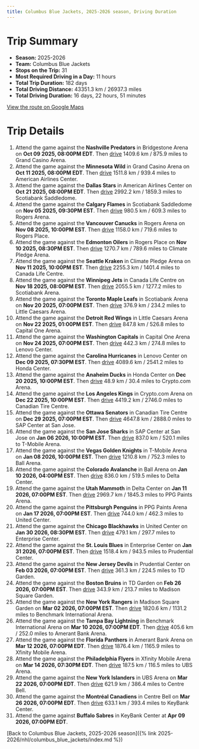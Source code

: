 ```yaml
---
title: Columbus Blue Jackets, 2025-2026 season, Driving Duration
---
```


# Trip Summary
- **Season:** 2025-2026
- **Team:** Columbus Blue Jackets
- **Stops on the Trip:** 31
- **Most Required Driving in a Day:** 11 hours
- **Total Trip Duration:** 182 days
- **Total Driving Distance:** 43351.3 km / 26937.3 miles
- **Total Driving Duration:** 16 days, 22 hours, 51 minutes

[View the route on Google Maps](https://www.google.com/maps/dir/Bridgestone+Arena+Nashville/Grand+Casino+Arena+Minnesota/American+Airlines+Center+Dallas/Scotiabank+Saddledome+Calgary/Rogers+Arena+Vancouver/Rogers+Place+Edmonton/Climate+Pledge+Arena+Seattle/Canada+Life+Centre+Winnipeg/Scotiabank+Arena+Toronto/Little+Caesars+Arena+Detroit/Capital+One+Arena+Washington/Lenovo+Center+Carolina/Honda+Center+Anaheim/Crypto.com+Arena+Los+Angeles/Canadian+Tire+Centre+Ottawa/SAP+Center+at+San+Jose+San+Jose/T-Mobile+Arena+Vegas/Ball+Arena+Colorado/Delta+Center+Utah/PPG+Paints+Arena+Pittsburgh/United+Center+Chicago/Enterprise+Center+St.+Louis/Prudential+Center+New+Jersey/TD+Garden+Boston/Madison+Square+Garden+New+York/Benchmark+International+Arena+Tampa+Bay/Amerant+Bank+Arena+Florida/Xfinity+Mobile+Arena+Philadelphia/UBS+Arena+New+York/Centre+Bell+Montréal/KeyBank+Center+Buffalo)

# Trip Details
1. Attend the game against the **Nashville Predators** in Bridgestone Arena on **Oct 09 2025, 08:00PM EDT**. Then [drive](https://www.google.com/maps/dir/Bridgestone+Arena+Nashville/Grand+Casino+Arena+Minnesota) 1409.6 km / 875.9 miles to Grand Casino Arena.
2. Attend the game against the **Minnesota Wild** in Grand Casino Arena on **Oct 11 2025, 08:00PM EDT**. Then [drive](https://www.google.com/maps/dir/Grand+Casino+Arena+Minnesota/American+Airlines+Center+Dallas) 1511.8 km / 939.4 miles to American Airlines Center.
3. Attend the game against the **Dallas Stars** in American Airlines Center on **Oct 21 2025, 08:00PM EDT**. Then [drive](https://www.google.com/maps/dir/American+Airlines+Center+Dallas/Scotiabank+Saddledome+Calgary) 2992.2 km / 1859.3 miles to Scotiabank Saddledome.
4. Attend the game against the **Calgary Flames** in Scotiabank Saddledome on **Nov 05 2025, 09:30PM EST**. Then [drive](https://www.google.com/maps/dir/Scotiabank+Saddledome+Calgary/Rogers+Arena+Vancouver) 980.5 km / 609.3 miles to Rogers Arena.
5. Attend the game against the **Vancouver Canucks** in Rogers Arena on **Nov 08 2025, 10:00PM EST**. Then [drive](https://www.google.com/maps/dir/Rogers+Arena+Vancouver/Rogers+Place+Edmonton) 1158.0 km / 719.6 miles to Rogers Place.
6. Attend the game against the **Edmonton Oilers** in Rogers Place on **Nov 10 2025, 08:30PM EST**. Then [drive](https://www.google.com/maps/dir/Rogers+Place+Edmonton/Climate+Pledge+Arena+Seattle) 1270.7 km / 789.6 miles to Climate Pledge Arena.
7. Attend the game against the **Seattle Kraken** in Climate Pledge Arena on **Nov 11 2025, 10:00PM EST**. Then [drive](https://www.google.com/maps/dir/Climate+Pledge+Arena+Seattle/Canada+Life+Centre+Winnipeg) 2255.3 km / 1401.4 miles to Canada Life Centre.
8. Attend the game against the **Winnipeg Jets** in Canada Life Centre on **Nov 18 2025, 08:00PM EST**. Then [drive](https://www.google.com/maps/dir/Canada+Life+Centre+Winnipeg/Scotiabank+Arena+Toronto) 2055.5 km / 1277.2 miles to Scotiabank Arena.
9. Attend the game against the **Toronto Maple Leafs** in Scotiabank Arena on **Nov 20 2025, 07:00PM EST**. Then [drive](https://www.google.com/maps/dir/Scotiabank+Arena+Toronto/Little+Caesars+Arena+Detroit) 376.9 km / 234.2 miles to Little Caesars Arena.
10. Attend the game against the **Detroit Red Wings** in Little Caesars Arena on **Nov 22 2025, 01:00PM EST**. Then [drive](https://www.google.com/maps/dir/Little+Caesars+Arena+Detroit/Capital+One+Arena+Washington) 847.8 km / 526.8 miles to Capital One Arena.
11. Attend the game against the **Washington Capitals** in Capital One Arena on **Nov 24 2025, 07:00PM EST**. Then [drive](https://www.google.com/maps/dir/Capital+One+Arena+Washington/Lenovo+Center+Carolina) 442.3 km / 274.8 miles to Lenovo Center.
12. Attend the game against the **Carolina Hurricanes** in Lenovo Center on **Dec 09 2025, 07:30PM EST**. Then [drive](https://www.google.com/maps/dir/Lenovo+Center+Carolina/Honda+Center+Anaheim) 4089.6 km / 2541.2 miles to Honda Center.
13. Attend the game against the **Anaheim Ducks** in Honda Center on **Dec 20 2025, 10:00PM EST**. Then [drive](https://www.google.com/maps/dir/Honda+Center+Anaheim/Crypto.com+Arena+Los+Angeles) 48.9 km / 30.4 miles to Crypto.com Arena.
14. Attend the game against the **Los Angeles Kings** in Crypto.com Arena on **Dec 22 2025, 10:00PM EST**. Then [drive](https://www.google.com/maps/dir/Crypto.com+Arena+Los+Angeles/Canadian+Tire+Centre+Ottawa) 4419.2 km / 2746.0 miles to Canadian Tire Centre.
15. Attend the game against the **Ottawa Senators** in Canadian Tire Centre on **Dec 29 2025, 07:00PM EST**. Then [drive](https://www.google.com/maps/dir/Canadian+Tire+Centre+Ottawa/SAP+Center+at+San+Jose+San+Jose) 4647.8 km / 2888.0 miles to SAP Center at San Jose.
16. Attend the game against the **San Jose Sharks** in SAP Center at San Jose on **Jan 06 2026, 10:00PM EST**. Then [drive](https://www.google.com/maps/dir/SAP+Center+at+San+Jose+San+Jose/T-Mobile+Arena+Vegas) 837.0 km / 520.1 miles to T-Mobile Arena.
17. Attend the game against the **Vegas Golden Knights** in T-Mobile Arena on **Jan 08 2026, 10:00PM EST**. Then [drive](https://www.google.com/maps/dir/T-Mobile+Arena+Vegas/Ball+Arena+Colorado) 1210.8 km / 752.3 miles to Ball Arena.
18. Attend the game against the **Colorado Avalanche** in Ball Arena on **Jan 10 2026, 04:00PM EST**. Then [drive](https://www.google.com/maps/dir/Ball+Arena+Colorado/Delta+Center+Utah) 836.0 km / 519.5 miles to Delta Center.
19. Attend the game against the **Utah Mammoth** in Delta Center on **Jan 11 2026, 07:00PM EST**. Then [drive](https://www.google.com/maps/dir/Delta+Center+Utah/PPG+Paints+Arena+Pittsburgh) 2969.7 km / 1845.3 miles to PPG Paints Arena.
20. Attend the game against the **Pittsburgh Penguins** in PPG Paints Arena on **Jan 17 2026, 07:00PM EST**. Then [drive](https://www.google.com/maps/dir/PPG+Paints+Arena+Pittsburgh/United+Center+Chicago) 744.0 km / 462.3 miles to United Center.
21. Attend the game against the **Chicago Blackhawks** in United Center on **Jan 30 2026, 08:30PM EST**. Then [drive](https://www.google.com/maps/dir/United+Center+Chicago/Enterprise+Center+St.+Louis) 479.1 km / 297.7 miles to Enterprise Center.
22. Attend the game against the **St. Louis Blues** in Enterprise Center on **Jan 31 2026, 07:00PM EST**. Then [drive](https://www.google.com/maps/dir/Enterprise+Center+St.+Louis/Prudential+Center+New+Jersey) 1518.4 km / 943.5 miles to Prudential Center.
23. Attend the game against the **New Jersey Devils** in Prudential Center on **Feb 03 2026, 07:00PM EST**. Then [drive](https://www.google.com/maps/dir/Prudential+Center+New+Jersey/TD+Garden+Boston) 361.3 km / 224.5 miles to TD Garden.
24. Attend the game against the **Boston Bruins** in TD Garden on **Feb 26 2026, 07:00PM EST**. Then [drive](https://www.google.com/maps/dir/TD+Garden+Boston/Madison+Square+Garden+New+York) 343.9 km / 213.7 miles to Madison Square Garden.
25. Attend the game against the **New York Rangers** in Madison Square Garden on **Mar 02 2026, 07:00PM EST**. Then [drive](https://www.google.com/maps/dir/Madison+Square+Garden+New+York/Benchmark+International+Arena+Tampa+Bay) 1820.6 km / 1131.2 miles to Benchmark International Arena.
26. Attend the game against the **Tampa Bay Lightning** in Benchmark International Arena on **Mar 10 2026, 07:00PM EDT**. Then [drive](https://www.google.com/maps/dir/Benchmark+International+Arena+Tampa+Bay/Amerant+Bank+Arena+Florida) 405.6 km / 252.0 miles to Amerant Bank Arena.
27. Attend the game against the **Florida Panthers** in Amerant Bank Arena on **Mar 12 2026, 07:00PM EDT**. Then [drive](https://www.google.com/maps/dir/Amerant+Bank+Arena+Florida/Xfinity+Mobile+Arena+Philadelphia) 1876.4 km / 1165.9 miles to Xfinity Mobile Arena.
28. Attend the game against the **Philadelphia Flyers** in Xfinity Mobile Arena on **Mar 14 2026, 07:30PM EDT**. Then [drive](https://www.google.com/maps/dir/Xfinity+Mobile+Arena+Philadelphia/UBS+Arena+New+York) 187.5 km / 116.5 miles to UBS Arena.
29. Attend the game against the **New York Islanders** in UBS Arena on **Mar 22 2026, 07:00PM EDT**. Then [drive](https://www.google.com/maps/dir/UBS+Arena+New+York/Centre+Bell+Montréal) 621.9 km / 386.4 miles to Centre Bell.
30. Attend the game against the **Montréal Canadiens** in Centre Bell on **Mar 26 2026, 07:00PM EDT**. Then [drive](https://www.google.com/maps/dir/Centre+Bell+Montréal/KeyBank+Center+Buffalo) 633.1 km / 393.4 miles to KeyBank Center.
31. Attend the game against **Buffalo Sabres** in KeyBank Center at **Apr 09 2026, 07:00PM EDT**.

[Back to Columbus Blue Jackets, 2025-2026 season]({% link 2025-2026/nhl/columbus_blue_jackets/index.md %})
